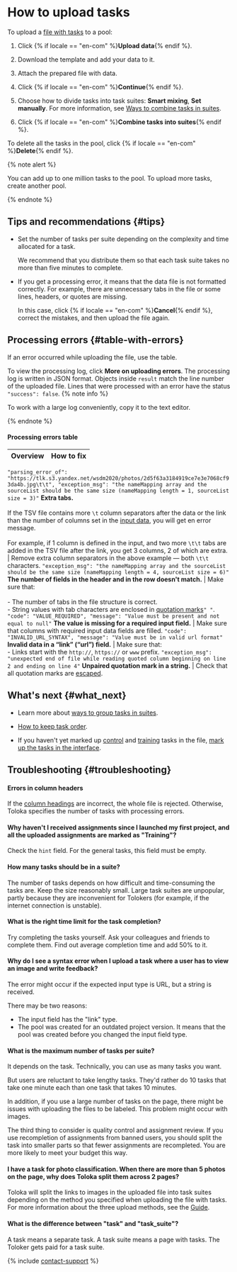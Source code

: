 # How to upload tasks

To upload a [file with tasks](../../glossary.md#tsv-file-definition-ru) to a pool:
1. Click {% if locale == "en-com" %}**Upload data**{% endif %}.
1. Download the template and add your data to it.
1. Attach the prepared file with data.
1. Click {% if locale == "en-com" %}**Continue**{% endif %}.
1. Choose how to divide tasks into task suites: **Smart mixing**, **Set manually**. For more information, see [Ways to combine tasks in suites](distribute-tasks-by-pages.md).

1. Click {% if locale == "en-com" %}**Combine tasks into suites**{% endif %}.

To delete all the tasks in the pool, click {% if locale == "en-com" %}**Delete**{% endif %}.

{% note alert %}

You can add up to one million tasks to the pool. To upload more tasks, create another pool.

{% endnote %}



## Tips and recommendations {#tips}

- Set the number of tasks per suite depending on the complexity and time allocated for a task.

    We recommend that you distribute them so that each task suite takes no more than five minutes to complete.

- If you get a processing error, it means that the data file is not formatted correctly. For example, there are unnecessary tabs in the file or some lines, headers, or quotes are missing.

    In this case, click {% if locale == "en-com" %}**Cancel**{% endif %}, correct the mistakes, and then upload the file again.



## Processing errors {#table-with-errors}

If an error occurred while uploading the file, use the table.

To view the processing log, click **More on uploading errors**. The processing log is written in JSON format. Objects inside `result` match the line number of the uploaded file. Lines that were processed with an error have the status `"success": false`.
{% note info %}

To work with a large log conveniently, copy it to the text editor.

{% endnote %}

#### Processing errors table

Overview | How to fix
----- | -----
``` "parsing_error_of": "https://tlk.s3.yandex.net/wsdm2020/photos/2d5f63a3184919ce7e3e7068cf93da4b.jpg\t\t", "exception_msg": "the nameMapping array and the sourceList should be the same size (nameMapping length = 1, sourceList size = 3)" ```
**Extra tabs.**<br/><br/>If the TSV file contains more `\t` column separators after the data or the link than the number of columns set in the [input data](../../glossary.md#input-output-data-ru), you will get en error message.<br/><br/>For example, if 1 column is defined in the input, and two more `\t\t` tabs are added in the TSV file after the link, you get 3 columns, 2 of which are extra. | Remove extra column separators in the above example — both `\t\t` characters.
``` "exception_msg": "the nameMapping array and the sourceList should be the same size (nameMapping length = 4, sourceList size = 6)" ```
**The number of fields in the header and in the row doesn't match.** | Make sure that:<br/><br/>- The number of tabs in the file structure is correct.<br/>- String values with tab characters are enclosed in [quotation marks](pool_csv.md#string)`" "`.
``` "code": "VALUE_REQUIRED", "message": "Value must be present and not equal to null" ```
**The value is missing for a required input field.** | Make sure that columns with required input data fields are filled.
``` "code": "INVALID_URL_SYNTAX", "message": "Value must be in valid url format" ```
**Invalid data in a “link” (“url”) field.** | Make sure that:<br/>- Links start with the `http://`, `https://` or `www` prefix.
``` "exception_msg": "unexpected end of file while reading quoted column beginning on line 2 and ending on line 4" ```
**Unpaired quotation mark in a string.** | Check that all quotation marks are [escaped](pool_csv.md#string).


## What's next {#what_next}

- Learn more about [ways to group tasks in suites](distribute-tasks-by-pages.md).

- [How to keep task order](save-order.md).

- If you haven't yet marked up [control](../../glossary.md#control-task-ru) and [training](../../glossary.md#training-task-ru) tasks in the file, [mark up the tasks in the interface](task_markup.md).


## Troubleshooting {#troubleshooting}

#### Errors in column headers

If the [column headings](pool_csv.md) are incorrect, the whole file is rejected. Otherwise, Toloka specifies the number of tasks with processing errors.

#### Why haven't I received assignments since I launched my first project, and all the uploaded assignments are marked as "Training"?

Check the `hint` field. For the general tasks, this field must be empty.

#### How many tasks should be in a suite?

The number of tasks depends on how difficult and time-consuming the tasks are. Keep the size reasonably small. Large task suites are unpopular, partly because they are inconvenient for Tolokers (for example, if the internet connection is unstable).

#### What is the right time limit for the task completion?
Try completing the tasks yourself. Ask your colleagues and friends to complete them. Find out average completion time and add 50% to it.
#### Why do I see a syntax error when I upload a task where a user has to view an image and write feedback?

The error might occur if the expected input type is URL, but a string is received.

There may be two reasons:
- The input field has the "link" type.
- The pool was created for an outdated project version. It means that the pool was created before you changed the input field type.

#### What is the maximum number of tasks per suite?

It depends on the task. Technically, you can use as many tasks you want.

But users are reluctant to take lengthy tasks. They'd rather do 10 tasks that take one minute each than one task that takes 10 minutes.

In addition, if you use a large number of tasks on the page, there might be issues with uploading the files to be labeled. This problem might occur with images.

The third thing to consider is quality control and assignment review. If you use recompletion of assignments from banned users, you should split the task into smaller parts so that fewer assignments are recompleted. You are more likely to meet your budget this way.

#### I have a task for photo classification. When there are more than 5 photos on the page, why does Toloka split them across 2 pages?

Toloka will split the links to images in the uploaded file into task suites depending on the method you specified when uploading the file with tasks. For more information about the three upload methods, see the [Guide](distribute-tasks-by-pages.md).

#### What is the difference between "task" and "task_suite"?

A task means a separate task. A task suite means a page with tasks. The Toloker gets paid for a task suite.


{% include [contact-support](../_includes/contact-support-help.md) %}
